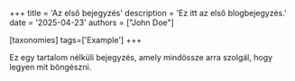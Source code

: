 +++
title = 'Az első bejegyzés'
description = 'Ez itt az első blogbejegyzés.'
date = '2025-04-23'
authors = ["John Doe"]

[taxonomies]
tags=['Example']
+++

Ez egy tartalom nélküli bejegyzés, amely mindössze arra szolgál, hogy legyen mit böngészni.

